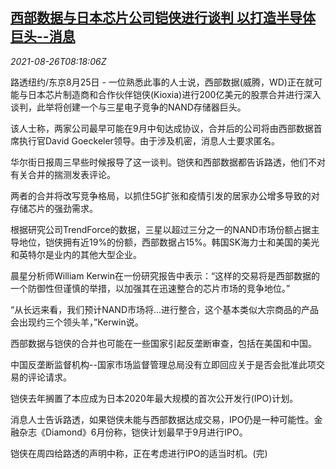 <!--1629966662000-->
[西部数据与日本芯片公司铠侠进行谈判 以打造半导体巨头--消息](https://cn.reuters.com/article/wd-kioxia-merge-0826-idCNKBS2FR0NN)
------

<div><i>2021-08-26T08:18:06Z</i></div><p>路透纽约/东京8月25日 - 一位熟悉此事的人士说，西部数据(威腾，WD)正在就可能与日本芯片制造商和合作伙伴铠侠(Kioxia)进行200亿美元的股票合并进行深入谈判，此举将创建一个与三星电子竞争的NAND存储器巨头。</p><p>该人士称，两家公司最早可能在9月中旬达成协议，合并后的公司将由西部数据首席执行官David Goeckeler领导。由于涉及机密，消息人士要求匿名。</p><p>华尔街日报周三早些时候报导了这一谈判。铠侠和西部数据都告诉路透，他们不对有关合并的揣测发表评论。</p><p>两者的合并将改写竞争格局，以抓住5G扩张和疫情引发的居家办公增多导致的对存储芯片的强劲需求。</p><p>根据研究公司TrendForce的数据，三星以超过三分之一的NAND市场份额占据主导地位，铠侠拥有近19%的份额，西部数据占15%。韩国SK海力士和美国的美光和英特尔是业内的其他大型企业。</p><p>晨星分析师William Kerwin在一份研究报告中表示：“这样的交易将是西部数据的一个防御性但谨慎的举措，以加强其在迅速整合的芯片市场的竞争地位。”</p><p>“从长远来看，我们预计NAND市场将...进行整合，这个基本类似大宗商品的产品会出现约三个领头羊，”Kerwin说。</p><p>西部数据与铠侠的合并也可能在一些国家引起反垄断审查，包括在美国和中国。</p><p>中国反垄断监督机构--国家市场监督管理总局没有立即回应关于是否会批准此项交易的评论请求。</p><p>铠侠去年搁置了本应成为日本2020年最大规模的首次公开发行(IPO)计划。</p><p>消息人士告诉路透，如果铠侠未能与西部数据达成交易，IPO仍是一种可能性。金融杂志《Diamond》6月份称，铠侠计划最早于9月进行IPO。</p><p>铠侠在周四给路透的声明中称，正在考虑进行IPO的适当时机。(完)</p>
